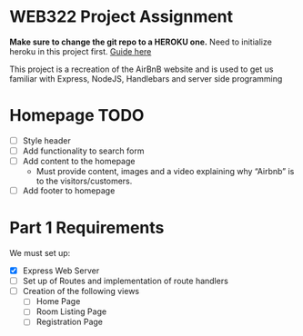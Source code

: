 # WEB322 Project Assignment
**Make sure to change the git repo to a HEROKU one.** Need to initialize heroku in this project first. [Guide here](https://web322.ca/getting-started-with-heroku)

This project is a recreation of the AirBnB website and is used to get us familiar with Express, NodeJS, Handlebars and server side programming

# Homepage TODO
- [ ] Style header
- [ ] Add functionality to search form
- [ ] Add content to the homepage
  - Must provide content, images and a video explaining why “Airbnb” is to the visitors/customers.
- [ ] Add footer to homepage

# Part 1 Requirements
We must set up:
- [X] Express Web Server 
- [ ] Set up of Routes and implementation of route handlers
- [ ] Creation of the following views
  - [ ] Home Page
  - [ ] Room Listing Page
  - [ ] Registration Page